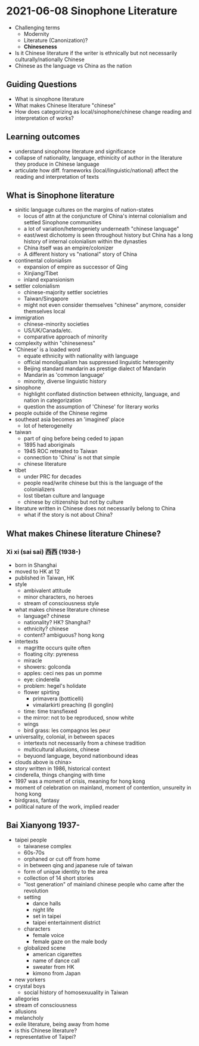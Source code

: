 # 2021-06-08 Sinophone Literature

* Challenging terms
  * Modernity
  * Literature (Canonization)?
  * **Chineseness**
* Is it Chinese literature if the writer is ethnically but not necessarily culturally/nationally Chinese
* Chinese as the language vs China as the nation
## Guiding Questions
* What is sinophone literature
* What makes Chinese literature "chinese"
* How does categorizing as local/sinophone/chinese change reading and interpretation of works?
## Learning outcomes
* understand sinophone literature and significance
* collapse of nationality, language, ethinicity of author in the literature they produce in Chinese language
* articulate how diff. frameworks (local/linguistic/national) affect the reading and interpretation of texts

## What is Sinophone literature
* sinitic language cultures on the margins of nation-states
  * locus of attn at the conjuncture of China's internal colonialism and settled Sinophone communities
  * a lot of variation/heterogeniety underneath "chinese language"
  * east/west dichotomy is seen throughout history but China has a long history of internal colonialism within the dynasties
  * China itself was an empire/colonizer
  * A different history vs "national" story of China
* continental colonialism
  * expansion of empire as successor of Qing
  * Xinjiang/Tibet
  * inland expansionism
* settler colonialism
  * chinese-majority settler societries
  * Taiwan/Singapore
  * might not even consider themselves "chinese" anymore, consider themselves local
* immigration
  * chinese-minority societies
  * US/UK/Canada/etc.
  * comparative approach of minority
* complexity within "chineseness"
* 'Chinese' is a loaded word
  * equate ethnicity with nationality with language
  * official monoligualism has suppressed linguistic heterogenity
  * Beijing standard mandarin as prestige dialect of Mandarin
  * Mandarin as 'common language'
  * minority, diverse linguistic history
* sinophone
  * highlight conflated distinction between ethnicity, language, and nation in categorization
  * question the assumption of 'Chinese' for literary works
* people outside of the Chinese regime
* southeast asia becomes an 'imagined' place
  * lot of heterogeneity
* taiwan
  * part of qing before being ceded to japan
  * 1895 had aboriginals
  * 1945 ROC retreated to Taiwan
  * connection to 'China' is not that simple
  * chinese literature
* tibet
  * under PRC for decades
  * people read/write chinese but this is the language of the colonializers
  * lost tibetan culture and language
  * chinese by citizenship but not by culture
* literature written in Chinese does not necessarily belong to China
  * what if the story is not about China?
## What makes Chinese literature Chinese?
### Xi xi (sai sai) 西西 (1938-)
  * born in Shanghai
  * moved to HK at 12
  * published in Taiwan, HK
* style
  * ambivalent attitude
  * minor characters, no heroes
  * stream of consciousness style
* what makes chinese literature chinese
  * language? chinese
  * nationality? HK? Shanghai?
  * ethnicity? chinese
  * content? ambiguous? hong kong
* intertexts
  * magritte occurs quite often
  * floating city: pyreness
  * miracle
  * showers: golconda
  * apples: ceci nes pas un pomme
  * eye: cinderella
  * problem: hegel's holidate
  * flower spirting
    * primavera (botticelli)
    * vimalarkirti preaching (li gonglin)
  * time: time transfiexed
  * the mirror: not to be reproduced, snow white
  * wings
  * bird grass: les compagnos les peur
* universality, colonial, in between spaces
  * intertexts not necessarily from a chinese tradition
  * multicultural allusions, chinese
  * beyuond language, beyond nationbound ideas
* clouds above is china>
* story written in 1986, historical context
* cinderella, things changing with time
* 1997 was a moment of crisis, meaning for hong kong
* moment of celebration on mainland, moment of contention, unsureity in hong kong
* birdgrass, fantasy
* political nature of the work, implied reader
## Bai Xianyong 1937-
* taipei people
  * taiwanese complex
  * 60s-70s
  * orphaned or cut off from home
  * in between qing and japanese rule of taiwan
  * form of unique identity to the area
  * collection of 14 short stories
  * "lost generation" of mainland chinese people who came after the revolution
  * setting
    * dance halls
    * night life
    * set in taipei
    * taipei entertainment district
  * characters
    * female voice
    * female gaze on the male body
  * globalized scene
    * american cigarettes
    * name of dance call
    * sweater from HK
    * kimono from Japan
* new yorkers
* crystal boys
  * social history of homosexuuality in Taiwan
* allegories
* stream of consciousness
* allusions
* melancholy
* exile literature, being away from home
* is this Chinese literature?
* representative of Taipei?